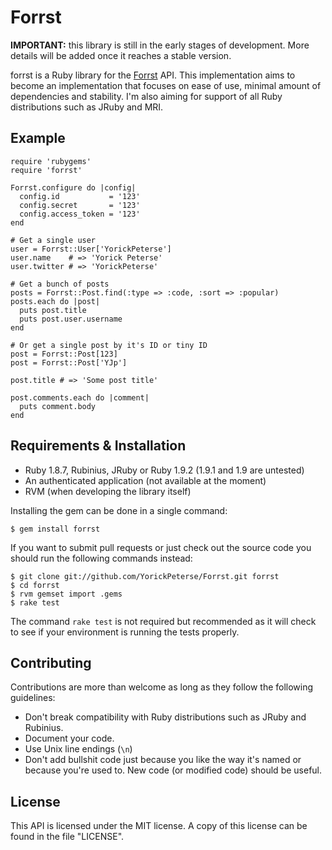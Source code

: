 # Forrst

**IMPORTANT:** this library is still in the early stages of development. More details will
be added once it reaches a stable version.

forrst is a Ruby library for the [Forrst][forrst] API. This implementation aims to become
an implementation that focuses on ease of use, minimal amount of dependencies and
stability. I'm also aiming for support of all Ruby distributions such as JRuby and MRI.

## Example

    require 'rubygems'
    require 'forrst'

    Forrst.configure do |config|
      config.id           = '123'
      config.secret       = '123'
      config.access_token = '123'
    end

    # Get a single user
    user = Forrst::User['YorickPeterse']
    user.name    # => 'Yorick Peterse'
    user.twitter # => 'YorickPeterse'

    # Get a bunch of posts
    posts = Forrst::Post.find(:type => :code, :sort => :popular)
    posts.each do |post|
      puts post.title
      puts post.user.username
    end

    # Or get a single post by it's ID or tiny ID
    post = Forrst::Post[123]
    post = Forrst::Post['YJp']

    post.title # => 'Some post title'

    post.comments.each do |comment|
      puts comment.body
    end

## Requirements & Installation

* Ruby 1.8.7, Rubinius, JRuby or Ruby 1.9.2 (1.9.1 and 1.9 are untested)
* An authenticated application (not available at the moment)
* RVM (when developing the library itself)

Installing the gem can be done in a single command:

    $ gem install forrst

If you want to submit pull requests or just check out the source code you should run the
following commands instead:

    $ git clone git://github.com/YorickPeterse/Forrst.git forrst
    $ cd forrst
    $ rvm gemset import .gems
    $ rake test

The command `rake test` is not required but recommended as it will check to see if your
environment is running the tests properly.

## Contributing

Contributions are more than welcome as long as they follow the following guidelines:

* Don't break compatibility with Ruby distributions such as JRuby and Rubinius.
* Document your code.
* Use Unix line endings (`\n`)
* Don't add bullshit code just because you like the way it's named or because you're used
  to. New code (or modified code) should be useful.

## License

This API is licensed under the MIT license. A copy of this license can be found in the
file "LICENSE".

[forrst]: http://forrst.com/
